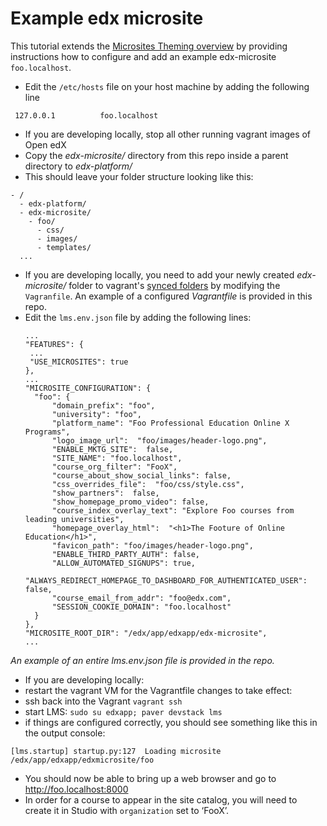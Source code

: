 # Example edx microsite
This tutorial extends the [Microsites Theming overview](https://github.com/edx/edx-platform/wiki/Microsites-Theming) by providing instructions how to configure and add an example edx-microsite `foo.localhost`.

+ Edit the `/etc/hosts` file on your host machine by adding the following line 
```
 127.0.0.1			foo.localhost
```
+ If you are developing locally, stop all other running vagrant images of Open edX
+ Copy the *edx-microsite/* directory from this repo inside a parent directory to *edx-platform/* 
 + This should leave your folder structure looking like this:
  ```
  - /
    - edx-platform/
    - edx-microsite/
      - foo/
        - css/
        - images/
        - templates/
    ...
  ```
+ If you are developing locally, you need to add your newly created *edx-microsite/* folder to vagrant's [synced folders](https://docs.vagrantup.com/v2/synced-folders/) by modifying the `Vagranfile`. An example of a configured *Vagrantfile* is provided in this repo.
+ Edit the `lms.env.json` file by adding the following lines:
  ```
  ...
  "FEATURES": {
   ...
   "USE_MICROSITES": true
  }, 
  ...
  "MICROSITE_CONFIGURATION": {
    "foo": { 
        "domain_prefix": "foo", 
        "university": "foo", 
        "platform_name": "Foo Professional Education Online X Programs", 
        "logo_image_url":  "foo/images/header-logo.png", 
        "ENABLE_MKTG_SITE":  false, 
        "SITE_NAME": "foo.localhost", 
        "course_org_filter": "FooX", 
        "course_about_show_social_links": false, 
        "css_overrides_file":  "foo/css/style.css", 
        "show_partners":  false, 
        "show_homepage_promo_video": false, 
        "course_index_overlay_text": "Explore Foo courses from leading universities", 
        "homepage_overlay_html":  "<h1>The Footure of Online Education</h1>", 
        "favicon_path": "foo/images/header-logo.png", 
        "ENABLE_THIRD_PARTY_AUTH": false, 
        "ALLOW_AUTOMATED_SIGNUPS": true, 
        "ALWAYS_REDIRECT_HOMEPAGE_TO_DASHBOARD_FOR_AUTHENTICATED_USER": false, 
        "course_email_from_addr": "foo@edx.com", 
        "SESSION_COOKIE_DOMAIN": "foo.localhost"
    }
  }, 
  "MICROSITE_ROOT_DIR": "/edx/app/edxapp/edx-microsite", 
  ...
  ```
*An example of an entire lms.env.json file is provided in the repo.*

+ If you are developing locally:
 + restart the vagrant VM for the Vagrantfile changes to take effect: 
 + ssh back into the Vagrant `vagrant ssh `
 + start LMS: `sudo su edxapp; paver devstack lms`
 + if things are configured correctly, you should see something like this in the output console:
  ```
  [lms.startup] startup.py:127 ­ Loading microsite 
  /edx/app/edxapp/edx­microsite/foo
  ```
+ You should now be able to bring up a web browser and go to http://foo.localhost:8000
+ In order for a course to appear in the site catalog, you will need to create it in Studio with `organization` set to ‘FooX’.
